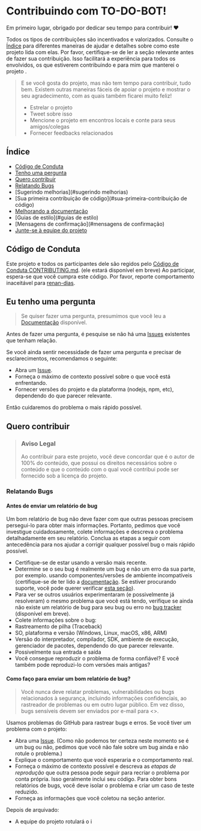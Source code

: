 
# Contribuindo com TO-DO-BOT!

Em primeiro lugar, obrigado por dedicar seu tempo para contribuir! ❤️

Todos os tipos de contribuições são incentivados e valorizados. Consulte o [Índice](#índice) para diferentes maneiras de ajudar e detalhes sobre como este projeto lida com elas. Por favor, certifique-se de ler a seção relevante antes de fazer sua contribuição. Isso facilitará a experiência para todos os envolvidos, os que estiverem contribuindo e para mim que manterei o projeto . 

> E se você gosta do projeto, mas não tem tempo para contribuir, tudo bem. Existem outras maneiras fáceis de apoiar o projeto e mostrar o seu agradecimento, com as quais também ficarei muito feliz!
> - Estrelar o projeto
> - Tweet sobre isso
> - Mencione o projeto em encontros locais e conte para seus amigos/colegas
> - Fornecer feedbacks relacionados


## Índice

- [Código de Conduta](#código-de-conduta)
- [Tenho uma pergunta](#tenho-uma-pergunta)
- [Quero contribuir](#quero-contribuir)
- [Relatando Bugs](#reporting-bugs)
- [Sugerindo melhorias](#sugerindo melhorias)
- [Sua primeira contribuição de código](#sua-primeira-contribuição de código)
- [Melhorando a documentação](#improving-the-documentation)
- [Guias de estilo](#guias de estilo)
- [Mensagens de confirmação](#mensagens de confirmação)
- [Junte-se à equipe do projeto](#join-the-project-team)


## Código de Conduta

Este projeto e todos os participantes dele são regidos pelo
[Código de Conduta CONTRIBUTING.md](#). (ele estará disponível em breve) 
Ao participar, espera-se que você cumpra este código. Por favor, reporte comportamento inaceitável
para [renan-dias](https://github.com/renan-dias).


## Eu tenho uma pergunta

> Se quiser fazer uma pergunta, presumimos que você leu a [Documentação]() disponível.

Antes de fazer uma pergunta, é pesquise se não há uma [Issues](/issues) existentes que tenham relação.  

Se você ainda sentir necessidade de fazer uma pergunta e precisar de esclarecimentos, recomendamos o seguinte:

- Abra um [Issue](/issues/new).
- Forneça o máximo de contexto possível sobre o que você está enfrentando.
- Fornecer versões do projeto e da plataforma (nodejs, npm, etc), dependendo do que parecer relevante.

Então cuidaremos do problema o mais rápido possível.


## Quero contribuir

> ### Aviso Legal
> Ao contribuir para este projeto, você deve concordar que é o autor de 100% do conteúdo, que possui os direitos necessários sobre o conteúdo e que o conteúdo com o qual você contribui pode ser fornecido sob a licença do projeto.

### Relatando Bugs


#### Antes de enviar um relatório de bug

Um bom relatório de bug não deve fazer com que outras pessoas precisem persegui-lo para obter mais informações. Portanto, pedimos que você investigue cuidadosamente, colete informações e descreva o problema detalhadamente em seu relatório. Conclua as etapas a seguir com antecedência para nos ajudar a corrigir qualquer possível bug o mais rápido possível.

- Certifique-se de estar usando a versão mais recente.
- Determine se o seu bug é realmente um bug e não um erro da sua parte, por exemplo. usando componentes/versões de ambiente incompatíveis (certifique-se de ter lido a [documentação](). Se estiver procurando suporte, você pode querer verificar [esta seção](#tenho-uma-pergunta)).
- Para ver se outros usuários experimentaram (e possivelmente já resolveram) o mesmo problema que você está tendo, verifique se ainda não existe um relatório de bug para seu bug ou erro no [bug tracker](#) (disponível em breve).
- Colete informações sobre o bug:
- Rastreamento de pilha (Traceback)
- SO, plataforma e versão (Windows, Linux, macOS, x86, ARM)
- Versão do interpretador, compilador, SDK, ambiente de execução, gerenciador de pacotes, dependendo do que parecer relevante.
- Possivelmente sua entrada e saída
- Você consegue reproduzir o problema de forma confiável? E você também pode reproduzi-lo com versões mais antigas?


#### Como faço para enviar um bom relatório de bug?

> Você nunca deve relatar problemas, vulnerabilidades ou bugs relacionados à segurança, incluindo informações confidenciais, ao rastreador de problemas ou em outro lugar público. Em vez disso, bugs sensíveis devem ser enviados por e-mail para <>.


Usamos problemas do GitHub para rastrear bugs e erros. Se você tiver um problema com o projeto:

- Abra uma [Issue](/issues/new). (Como não podemos ter certeza neste momento se é um bug ou não, pedimos que você não fale sobre um bug ainda e não rotule o problema.)
- Explique o comportamento que você esperaria e o comportamento real.
- Forneça o máximo de contexto possível e descreva as *etapas de reprodução* que outra pessoa pode seguir para recriar o problema por conta própria. Isso geralmente inclui seu código. Para obter bons relatórios de bugs, você deve isolar o problema e criar um caso de teste reduzido.
- Forneça as informações que você coletou na seção anterior.

Depois de arquivado:

- A equipe do projeto rotulará o i